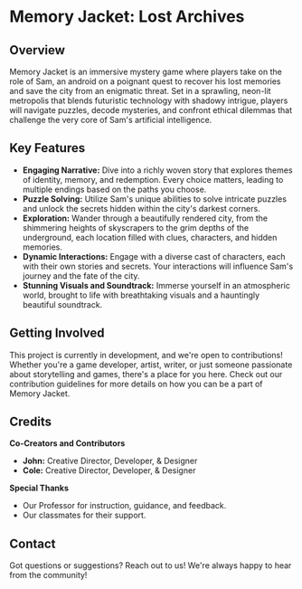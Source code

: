 # Memory Jacket: Lost Archives

## Overview
Memory Jacket is an immersive mystery game where players take on the role of Sam, an android on a poignant quest to recover his lost memories and save the city from an enigmatic threat. Set in a sprawling, neon-lit metropolis that blends futuristic technology with shadowy intrigue, players will navigate puzzles, decode mysteries, and confront ethical dilemmas that challenge the very core of Sam's artificial intelligence.

## Key Features
- **Engaging Narrative:** Dive into a richly woven story that explores themes of identity, memory, and redemption. Every choice matters, leading to multiple endings based on the paths you choose.
- **Puzzle Solving:** Utilize Sam's unique abilities to solve intricate puzzles and unlock the secrets hidden within the city's darkest corners.
- **Exploration:** Wander through a beautifully rendered city, from the shimmering heights of skyscrapers to the grim depths of the underground, each location filled with clues, characters, and hidden memories.
- **Dynamic Interactions:** Engage with a diverse cast of characters, each with their own stories and secrets. Your interactions will influence Sam's journey and the fate of the city.
- **Stunning Visuals and Soundtrack:** Immerse yourself in an atmospheric world, brought to life with breathtaking visuals and a hauntingly beautiful soundtrack.

## Getting Involved
This project is currently in development, and we're open to contributions! Whether you're a game developer, artist, writer, or just someone passionate about storytelling and games, there's a place for you here. Check out our contribution guidelines for more details on how you can be a part of Memory Jacket.

## Credits

**Co-Creators and Contributors**
- **John:** Creative Director, Developer, & Designer
- **Cole:** Creative Director, Developer, & Designer

**Special Thanks**
- Our Professor for instruction, guidance, and feedback.
- Our classmates for their support.

## Contact
Got questions or suggestions? Reach out to us! We're always happy to hear from the community!
